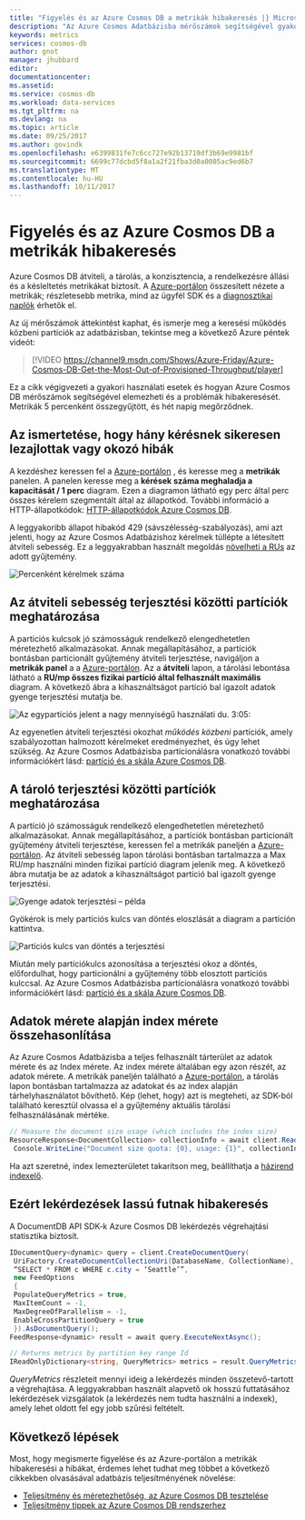 ```yaml
---
title: "Figyelés és az Azure Cosmos DB a metrikák hibakeresés |} Microsoft Docs"
description: "Az Azure Cosmos Adatbázisba mérőszámok segítségével gyakori problémák hibakeresését, és figyelheti az adatbázis."
keywords: metrics
services: cosmos-db
author: gnot
manager: jhubbard
editor: 
documentationcenter: 
ms.assetid: 
ms.service: cosmos-db
ms.workload: data-services
ms.tgt_pltfrm: na
ms.devlang: na
ms.topic: article
ms.date: 09/25/2017
ms.author: govindk
ms.openlocfilehash: e6399831fe7c6cc727e92b13719df3b69e9981bf
ms.sourcegitcommit: 6699c77dcbd5f8a1a2f21fba3d0a0005ac9ed6b7
ms.translationtype: MT
ms.contentlocale: hu-HU
ms.lasthandoff: 10/11/2017
---
```

# <a name="monitoring-and-debugging-with-metrics-in-azure-cosmos-db"></a>Figyelés és az Azure Cosmos DB a metrikák hibakeresés

Azure Cosmos DB átviteli, a tárolás, a konzisztencia, a rendelkezésre állási és a késleltetés metrikákat biztosít. A [Azure-portálon](https://portal.azure.com) összesített nézete a metrikák; részletesebb metrika, mind az ügyfél SDK és a [diagnosztikai naplók](./logging.md) érhetők el.

Az új mérőszámok áttekintést kaphat, és ismerje meg a keresési működés közbeni partíciók az adatbázisban, tekintse meg a következő Azure péntek videót:

> [!VIDEO https://channel9.msdn.com/Shows/Azure-Friday/Azure-Cosmos-DB-Get-the-Most-Out-of-Provisioned-Throughput/player]
> 

Ez a cikk végigvezeti a gyakori használati esetek és hogyan Azure Cosmos DB mérőszámok segítségével elemezheti és a problémák hibakeresését. Metrikák 5 percenként összegyűjtött, és hét napig megőrződnek.

## <a name="understanding-how-many-requests-are-succeeding-or-causing-errors"></a>Az ismertetése, hogy hány kérésnek sikeresen lezajlottak vagy okozó hibák

A kezdéshez keressen fel a [Azure-portálon](https://portal.azure.com) , és keresse meg a **metrikák** panelen. A panelen keresse meg a **kérések száma meghaladja a kapacitását / 1 perc** diagram. Ezen a diagramon látható egy perc által perc összes kérelem szegmentált által az állapotkód. További információ a HTTP-állapotkódok: [HTTP-állapotkódok Azure Cosmos DB](https://docs.microsoft.com/rest/api/documentdb/http-status-codes-for-documentdb).

A leggyakoribb állapot hibakód 429 (sávszélesség-szabályozás), ami azt jelenti, hogy az Azure Cosmos Adatbázishoz kérelmek túllépte a létesített átviteli sebesség. Ez a leggyakrabban használt megoldás [növelheti a RUs](./set-throughput.md) az adott gyűjtemény.

![Percenként kérelmek száma](media/use-metrics/metrics-12.png)

## <a name="determining-the-throughput-distribution-across-partitions"></a>Az átviteli sebesség terjesztési közötti partíciók meghatározása

A partíciós kulcsok jó számosságuk rendelkező elengedhetetlen méretezhető alkalmazásokat. Annak megállapításához, a partíciók bontásban particionált gyűjtemény átviteli terjesztése, navigáljon a **metrikák panel** a a [Azure-portálon](https://portal.azure.com). Az a **átviteli** lapon, a tárolási lebontása látható a **RU/mp összes fizikai partíció által felhasznált maximális** diagram. A következő ábra a kihasználtságot partíció bal igazolt adatok gyenge terjesztési mutatja be. 

![Az egypartíciós jelent a nagy mennyiségű használati du. 3:05:](media/use-metrics/metrics-17.png)

Az egyenetlen átviteli terjesztési okozhat *működés közbeni* partíciók, amely szabályozottan halmozott kérelmeket eredményezhet, és úgy lehet szükség. Az Azure Cosmos Adatbázisba partícionálásra vonatkozó további információkért lásd: [partíció és a skála Azure Cosmos DB](./partition-data.md).

## <a name="determining-the-storage-distribution-across-partitions"></a>A tároló terjesztési közötti partíciók meghatározása

A partíció jó számosságuk rendelkező elengedhetetlen méretezhető alkalmazásokat. Annak megállapításához, a partíciók bontásban particionált gyűjtemény átviteli terjesztése, keressen fel a metrikák paneljén a [Azure-portálon](https://portal.azure.com). Az átviteli sebesség lapon tárolási bontásban tartalmazza a Max RU/mp használni minden fizikai partíció diagram jelenik meg. A következő ábra mutatja be az adatok a kihasználtságot partíció bal igazolt gyenge terjesztési. 

![Gyenge adatok terjesztési – példa](media/use-metrics/metrics-07.png)

Gyökérok is mely partíciós kulcs van döntés eloszlását a diagram a partíción kattintva. 

![Partíciós kulcs van döntés a terjesztési](media/use-metrics/metrics-05.png)

Miután mely partíciókulcs azonosítása a terjesztési okoz a döntés, előfordulhat, hogy particionálni a gyűjtemény több elosztott partíciós kulccsal. Az Azure Cosmos Adatbázisba partícionálásra vonatkozó további információkért lásd: [partíció és a skála Azure Cosmos DB](./partition-data.md).

## <a name="comparing-data-size-against-index-size"></a>Adatok mérete alapján index mérete összehasonlítása

Az Azure Cosmos Adatbázisba a teljes felhasznált tárterület az adatok mérete és az Index mérete. Az index mérete általában egy azon részét, az adatok mérete. A metrikák paneljén található a [Azure-portálon](https://portal.azure.com), a tárolás lapon bontásban tartalmazza az adatokat és az index alapján tárhelyhasználatot bővíthető. Kép (lehet, hogy) azt is megteheti, az SDK-ból található keresztül olvassa el a gyűjtemény aktuális tárolási felhasználásának mértéke.
```csharp
// Measure the document size usage (which includes the index size)  
ResourceResponse<DocumentCollection> collectionInfo = await client.ReadDocumentCollectionAsync(UriFactory.CreateDocumentCollectionUri("db", "coll")); 
 Console.WriteLine("Document size quota: {0}, usage: {1}", collectionInfo.DocumentQuota, collectionInfo.DocumentUsage);
``` 
Ha azt szeretné, index lemezterületet takarítson meg, beállíthatja a [házirend indexelő](./indexing-policies.md).

## <a name="debugging-why-queries-are-running-slow"></a>Ezért lekérdezések lassú futnak hibakeresés

A DocumentDB API SDK-k Azure Cosmos DB lekérdezés végrehajtási statisztika biztosít. 

```csharp
IDocumentQuery<dynamic> query = client.CreateDocumentQuery(
 UriFactory.CreateDocumentCollectionUri(DatabaseName, CollectionName), 
 “SELECT * FROM c WHERE c.city = ‘Seattle’”, 
 new FeedOptions 
 { 
 PopulateQueryMetrics = true, 
 MaxItemCount = -1, 
 MaxDegreeOfParallelism = -1, 
 EnableCrossPartitionQuery = true 
 }).AsDocumentQuery();
FeedResponse<dynamic> result = await query.ExecuteNextAsync();

// Returns metrics by partition key range Id 
IReadOnlyDictionary<string, QueryMetrics> metrics = result.QueryMetrics;
```

*QueryMetrics* részleteit mennyi ideig a lekérdezés minden összetevő-tartott a végrehajtása. A leggyakrabban használt alapvető ok hosszú futtatásához lekérdezések vizsgálatok (a lekérdezés nem tudta használni a indexek), amely lehet oldott fel egy jobb szűrési feltételt.

## <a name="next-steps"></a>Következő lépések

Most, hogy megismerte figyelése és az Azure-portálon a metrikák hibakeresési a hibákat, érdemes lehet tudhat meg többet a következő cikkekben olvasásával adatbázis teljesítményének növelése:

* [Teljesítmény és méretezhetőség, az Azure Cosmos DB tesztelése](performance-testing.md)
* [Teljesítmény tippek az Azure Cosmos DB rendszerhez](performance-tips.md)
